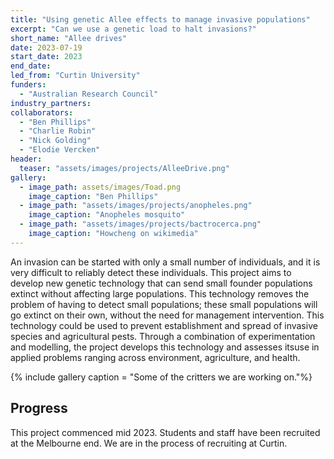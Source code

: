 ```yaml
---
title: "Using genetic Allee effects to manage invasive populations"
excerpt: "Can we use a genetic load to halt invasions?"
short_name: "Allee drives"
date: 2023-07-19
start_date: 2023
end_date:
led_from: "Curtin University"
funders:
  - "Australian Research Council"
industry_partners:
collaborators:
  - "Ben Phillips"
  - "Charlie Robin"
  - "Nick Golding"
  - "Elodie Vercken"
header:
  teaser: "assets/images/projects/AlleeDrive.png"
gallery:
  - image_path: assets/images/Toad.png
    image_caption: "Ben Phillips"
  - image_path: "assets/images/projects/anopheles.png"
    image_caption: "Anopheles mosquito"
  - image_path: "assets/images/projects/bactrocerca.png"
    image_caption: "Howcheng on wikimedia"
---
```


An invasion can be started with only a small number of individuals, and it is very difficult to reliably detect these individuals. This project aims to develop new genetic technology that can send small founder populations extinct without affecting large populations. This technology removes the problem of having to detect small populations; these small populations will go extinct on their own, without the need for management intervention. This technology could be used to prevent establishment and spread of invasive species and agricultural pests. Through a combination of experimentation and modelling, the project develops this technology and assesses itsuse in applied problems ranging across environment, agriculture, and health.

{% include gallery caption = "Some of the critters we are working on."%}

## Progress

This project commenced mid 2023.  Students and staff have been recruited at the Melbourne end. We are in the process of recruiting at Curtin.
